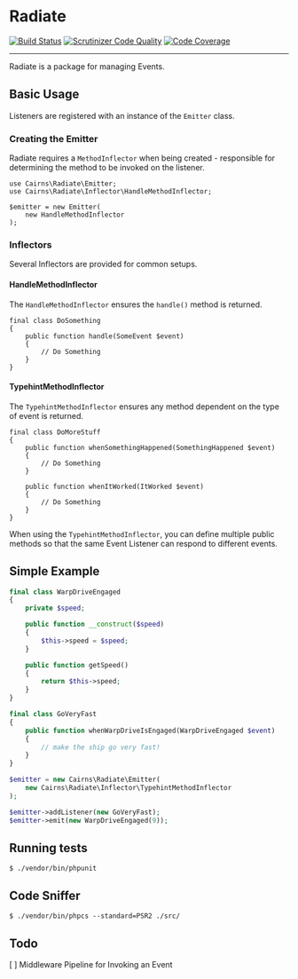 # Radiate

[![Build Status](https://travis-ci.org/acairns/radiate.svg?branch=master)](https://travis-ci.org/acairns/radiate)
[![Scrutinizer Code Quality](https://scrutinizer-ci.com/g/acairns/radiate/badges/quality-score.png?b=master)](https://scrutinizer-ci.com/g/acairns/radiate/?branch=master)
[![Code Coverage](https://scrutinizer-ci.com/g/acairns/radiate/badges/coverage.png?b=master)](https://scrutinizer-ci.com/g/acairns/radiate/?branch=master)


---

Radiate is a package for managing Events.

## Basic Usage

Listeners are registered with an instance of the `Emitter` class.

### Creating the Emitter

Radiate requires a `MethodInflector` when being created - responsible for determining the method to be invoked on the listener.

```
use Cairns\Radiate\Emitter;
use Cairns\Radiate\Inflector\HandleMethodInflector;

$emitter = new Emitter(
    new HandleMethodInflector
);
```

### Inflectors

Several Inflectors are provided for common setups.

#### HandleMethodInflector

The `HandleMethodInflector` ensures the `handle()` method is returned.

```
final class DoSomething
{
    public function handle(SomeEvent $event)
    {
        // Do Something
    }
}
```

#### TypehintMethodInflector

The `TypehintMethodInflector` ensures any method dependent on the type of event is returned.

```
final class DoMoreStuff
{
    public function whenSomethingHappened(SomethingHappened $event)
    {
        // Do Something
    }

    public function whenItWorked(ItWorked $event)
    {
        // Do Something
    }
}
```

When using the `TypehintMethodInflector`, you can define multiple public methods so that the same Event Listener can respond to different events.

## Simple Example

```php
final class WarpDriveEngaged
{
    private $speed;

    public function __construct($speed)
    {
        $this->speed = $speed;
    }

    public function getSpeed()
    {
        return $this->speed;
    }
}

final class GoVeryFast
{
    public function whenWarpDriveIsEngaged(WarpDriveEngaged $event)
    {
        // make the ship go very fast!
    }
}

$emitter = new Cairns\Radiate\Emitter(
    new Cairns\Radiate\Inflector\TypehintMethodInflector
);

$emitter->addListener(new GoVeryFast);
$emitter->emit(new WarpDriveEngaged(9));
```

## Running tests
```
$ ./vendor/bin/phpunit
```

## Code Sniffer
```
$ ./vendor/bin/phpcs --standard=PSR2 ./src/
```

## Todo

[ ] Middleware Pipeline for Invoking an Event
